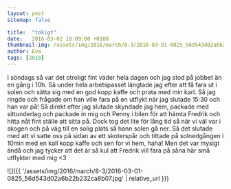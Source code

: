 ```yaml
---
layout: post
sitemap: false

title:  "tokigt"
date:   2016-03-02 10:09:00 +0100
thumbnail-img: /assets/img/2016/march/8-3/2016-03-01-0825_56d543d02a6b22b232ca8b07.jpg
author: Eva
tags: [2016]
---
```


I söndags så var det otroligt fint väder hela dagen och jag stod på jobbet än en gång i 10h. Så under hela arbetspasset längtade jag efter att få fara ut i solen och sätta sig med en god kopp kaffe och prata med min karl. Så jag ringde och frågade om han ville fara på en utflykt när jag slutade 15:30 och han var på! Så direkt efter jag slutade skyndade jag hem, packade med sittunderlag och packade in mig och Penny i bilen för att hämta Fredrik och hitta nåt fint ställe att sitta på. Dock tog det lite för lång tid så när vi väl var i skogen och på väg till en solig plats så hann solen gå ner. Så det slutade med att vi satte oss på sidan av ett skoterspår och tittade på solnedgången i 10min med en kall kopp kaffe och sen for vi hem, haha! Men det var mysigt ändå och jag tycker att det är så kul att Fredrik vill fara på såna här små utflykter med mig <3

![]({{ '/assets/img/2016/march/8-3/2016-03-01-0825_56d543d02a6b22b232ca8b07.jpg'  | relative_url }})

